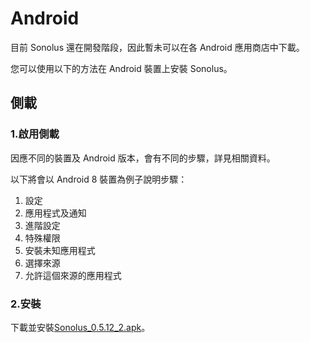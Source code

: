 # Android

目前 Sonolus 還在開發階段，因此暫未可以在各 Android 應用商店中下載。

您可以使用以下的方法在 Android 裝置上安裝 Sonolus。

## 側載

### 1.啟用側載

因應不同的裝置及 Android 版本，會有不同的步驟，詳見相關資料。

以下將會以 Android 8 裝置為例子說明步驟：

1. 設定
2. 應用程式及通知
3. 進階設定
4. 特殊權限
5. 安裝未知應用程式
6. 選擇來源
7. 允許這個來源的應用程式

### 2.安裝

下載並安裝[Sonolus_0.5.12_2.apk](https://sonolus.com/download/Sonolus_0.5.12_2.apk)。
